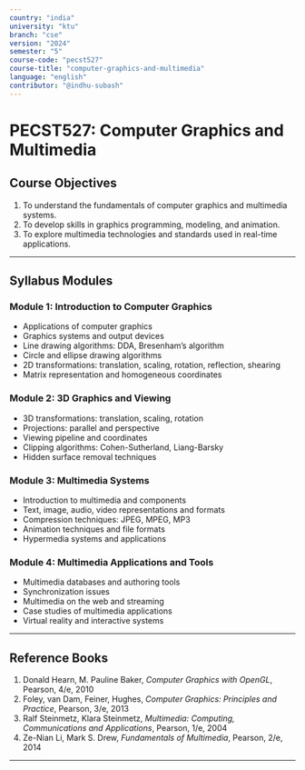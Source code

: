 ```yaml
---
country: "india"
university: "ktu"
branch: "cse"
version: "2024"
semester: "5"
course-code: "pecst527"
course-title: "computer-graphics-and-multimedia"
language: "english"
contributor: "@indhu-subash"
---
```


# PECST527: Computer Graphics and Multimedia

## Course Objectives

1. To understand the fundamentals of computer graphics and multimedia systems.  
2. To develop skills in graphics programming, modeling, and animation.  
3. To explore multimedia technologies and standards used in real-time applications.  

---

## Syllabus Modules

### Module 1: Introduction to Computer Graphics
- Applications of computer graphics  
- Graphics systems and output devices  
- Line drawing algorithms: DDA, Bresenham’s algorithm  
- Circle and ellipse drawing algorithms  
- 2D transformations: translation, scaling, rotation, reflection, shearing  
- Matrix representation and homogeneous coordinates  

### Module 2: 3D Graphics and Viewing
- 3D transformations: translation, scaling, rotation  
- Projections: parallel and perspective  
- Viewing pipeline and coordinates  
- Clipping algorithms: Cohen-Sutherland, Liang-Barsky  
- Hidden surface removal techniques  

### Module 3: Multimedia Systems
- Introduction to multimedia and components  
- Text, image, audio, video representations and formats  
- Compression techniques: JPEG, MPEG, MP3  
- Animation techniques and file formats  
- Hypermedia systems and applications  

### Module 4: Multimedia Applications and Tools
- Multimedia databases and authoring tools  
- Synchronization issues  
- Multimedia on the web and streaming  
- Case studies of multimedia applications  
- Virtual reality and interactive systems  

---

## Reference Books

1. Donald Hearn, M. Pauline Baker, *Computer Graphics with OpenGL*, Pearson, 4/e, 2010  
2. Foley, van Dam, Feiner, Hughes, *Computer Graphics: Principles and Practice*, Pearson, 3/e, 2013  
3. Ralf Steinmetz, Klara Steinmetz, *Multimedia: Computing, Communications and Applications*, Pearson, 1/e, 2004  
4. Ze-Nian Li, Mark S. Drew, *Fundamentals of Multimedia*, Pearson, 2/e, 2014  

---

